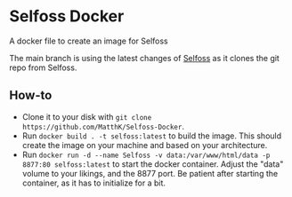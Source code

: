 # Selfoss Docker
 A docker file to create an image for Selfoss
 
 The main branch is using the latest changes of [Selfoss](https://github.com/fossar/selfoss/) as it clones the git repo from Selfoss.

## How-to
- Clone it to your disk with `git clone https://github.com/MatthK/Selfoss-Docker`.
- Run `docker build . -t selfoss:latest` to build the image. This should create the image on your machine and based on your architecture.
- Run `docker run -d --name Selfoss -v data:/var/www/html/data -p 8877:80 selfoss:latest` to start the docker container. Adjust the "data" volume to your likings, and the 8877 port. Be patient after starting the container, as it has to initialize for a bit.
